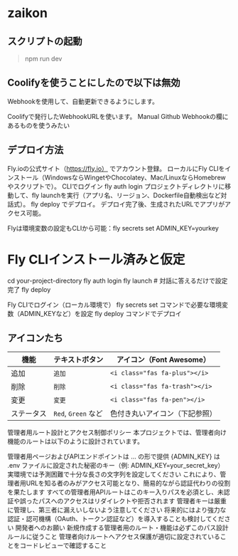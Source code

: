 # zaikon

## スクリプトの起動
> npm run dev

## Coolifyを使うことにしたので以下は無効
Webhookを使用して、自動更新できるようにします。

Coolifyで発行したWebhookURLを使います。
Manual Github Webhookの欄にあるものを使うみたい

## デプロイ方法
Fly.ioの公式サイト（https://fly.io） でアカウント登録。
ローカルにFly CLIをインストール（WindowsならWingetやChocolatey、Mac/LinuxならHomebrewやスクリプトで）。
CLIでログイン fly auth login
プロジェクトディレクトリに移動して、fly launchを実行（アプリ名、リージョン、Dockerfile自動検出など対話式）。
fly deploy でデプロイ。
デプロイ完了後、生成されたURLでアプリがアクセス可能。

Flyは環境変数の設定もCLIから可能：fly secrets set ADMIN_KEY=yourkey

# Fly CLIインストール済みと仮定

cd your-project-directory
fly auth login
fly launch  # 対話に答えるだけで設定完了
fly deploy

Fly CLIでログイン（ローカル環境で）
fly secrets set コマンドで必要な環境変数（ADMIN_KEYなど）を設定
fly deploy コマンドでデプロイ

## アイコンたち
| 機能    | テキストボタン           | アイコン（Font Awesome）             |
| ----- | ----------------- | ------------------------------ |
| 追加    | `追加`              | `<i class="fas fa-plus"></i>`  |
| 削除    | `削除`              | `<i class="fas fa-trash"></i>` |
| 変更    | `変更`              | `<i class="fas fa-pen"></i>`   |
| ステータス | `Red`, `Green` など | 色付き丸いアイコン（下記参照）                |


管理者用ルート設計とアクセス制御ポリシー
本プロジェクトでは、管理者向け機能のルートは以下のように設計されています。

管理者用ページおよびAPIエンドポイントは ... の形で提供
{ADMIN_KEY} は .env ファイルに設定された秘密のキー（例: ADMIN_KEY=your_secret_key）
実環境では予測困難で十分な長さの文字列を設定してください
これにより、管理者用URLを知る者のみがアクセス可能となり、簡易的ながら認証代わりの役割を果たします
すべての管理者用APIルートはこのキー入りパスを必須とし、未認証や誤ったパスへのアクセスはリダイレクトや拒否されます
管理者キーは厳重に管理し、第三者に漏えいしないよう注意してください
将来的にはより強力な認証・認可機構（OAuth、トークン認証など）を導入することも検討してください
開発者へのお願い
新規作成する管理者用のルート・機能は必ずこのパス設計ルールに従うこと
管理者向けルートへアクセス保護が適切に設定されていることをコードレビューで確認すること

